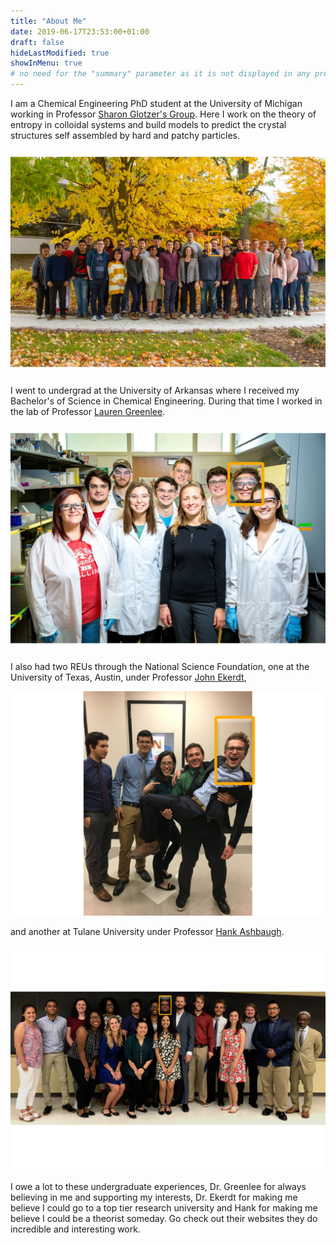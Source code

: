 ```yaml
---
title: "About Me"
date: 2019-06-17T23:53:00+01:00
draft: false
hideLastModified: true
showInMenu: true
# no need for the "summary" parameter as it is not displayed in any previews
---
```


I am a Chemical Engineering PhD student at the University of Michigan working in Professor [Sharon Glotzer's Group][1]. Here I work on the theory of entropy in colloidal systems and build models to predict the crystal structures self assembled by hard and patchy particles. 

![](glotzer_lab_image.jpg)

I went to undergrad at the University of Arkansas where I received my Bachelor's of Science in Chemical Engineering. During that time I worked in the lab of Professor [Lauren Greenlee][2]. 

![](greenlee_lab_photo.jpg)

I also had two REUs through the National Science Foundation, one at the University of Texas, Austin, under Professor [John Ekerdt][3],

![](austin_group_photo.jpg)

and another at Tulane University under Professor [Hank Ashbaugh][4].

![](tulane_reu_group.jpg)

I owe a lot to these undergraduate experiences, Dr. Greenlee for always believing in me and supporting my interests, Dr. Ekerdt for making me believe I could go to a top tier research university and Hank for making me believe I could be a theorist someday. Go check out their websites they do incredible and interesting work. 


[1]:https://glotzerlab.engin.umich.edu/home/
[2]:https://sites.uark.edu/greenlee/
[3]:https://sites.utexas.edu/ekerdtgroup/dr-john-g-ekerdt/
[4]:https://hanka40.wixsite.com/hankpage
